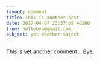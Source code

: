 ```yaml
---
layout: comment
title: This is another post
date: 2017-04-07 23:37:05 +0200
from: hellobye@gmail.com
subject: yet another suject
---
```


This is yet another comment... Bye.


